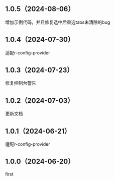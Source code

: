 ## 1.0.5（2024-08-06）
增加示例代码，并且修复选中后重选tabs未清除的bug
## 1.0.4（2024-07-30）
适配r-config-provider
## 1.0.3（2024-07-23）
修复控制台警告
## 1.0.2（2024-07-03）
更新文档
## 1.0.1（2024-06-21）
适配r-config-provider
## 1.0.0（2024-06-20）
first
